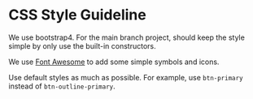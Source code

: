 # CSS Style Guideline

We use bootstrap4. For the main branch project, should keep the style simple by only use the built-in constructors. 

We use [Font Awesome](http://fontawesome.io/) to add some simple symbols and icons.

Use default styles as much as possible. For example, use `btn-primary` instead of `btn-outline-primary`. 